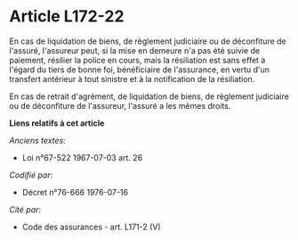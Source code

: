 # Article L172-22

En cas de liquidation de biens, de règlement judiciaire ou de déconfiture de l'assuré, l'assureur peut, si la mise en demeure
n'a pas été suivie de paiement, résilier la police en cours, mais la résiliation est sans effet à l'égard du tiers de bonne
foi, bénéficiaire de l'assurance, en vertu d'un transfert antérieur à tout sinistre et à la notification de la résiliation.

En cas de retrait d'agrément, de liquidation de biens, de règlement judiciaire ou de déconfiture de l'assureur, l'assuré a
les mêmes droits.

**Liens relatifs à cet article**

_Anciens textes_:

  - Loi n°67-522 1967-07-03 art. 26

_Codifié par_:

  - Décret n°76-666 1976-07-16

_Cité par_:

  - Code des assurances - art. L171-2 (V)
